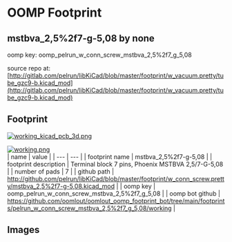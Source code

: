 # OOMP Footprint  
## mstbva_2,5%2f7-g-5,08  by none  
  
oomp key: oomp_pelrun_w_conn_screw_mstbva_2,5%2f7_g_5,08  
  
source repo at: [http://gitlab.com/pelrun/libKiCad/blob/master/footprint/w_vacuum.pretty/tube_gzc9-b.kicad_mod](http://gitlab.com/pelrun/libKiCad/blob/master/footprint/w_vacuum.pretty/tube_gzc9-b.kicad_mod)  
## Footprint  
  
[![working_kicad_pcb_3d.png](working_kicad_pcb_3d_600.png)](working_kicad_pcb_3d.png)  
  
[![working.png](working_600.png)](working.png)  
| name | value | 
| --- | --- | 
| footprint name | mstbva_2,5%2f7-g-5,08 | 
| footprint description | Terminal block 7 pins, Phoenix MSTBVA 2,5/7-G-5,08 | 
| number of pads | 7 | 
| github path | http://github.com/pelrun/libKiCad/blob/master/footprint/w_conn_screw.pretty/mstbva_2,5%2f7-g-5,08.kicad_mod | 
| oomp key | oomp_pelrun_w_conn_screw_mstbva_2,5%2f7_g_5,08 | 
| oomp bot github | https://github.com/oomlout/oomlout_oomp_footprint_bot/tree/main/footprints/pelrun_w_conn_screw_mstbva_2,5%2f7_g_5,08/working | 
## Images  
